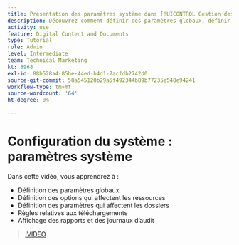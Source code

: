 ```yaml
---
title: Présentation des paramètres système dans [!UICONTROL Gestion des actifs numériques Workfront]
description: Découvrez comment définir des paramètres globaux, définir des options de ressources, définir des paramètres de dossier, créer des règles de téléchargement et afficher des rapports et des journaux d’audit dans [!UICONTROL Gestion des actifs numériques Workfront].
activity: use
feature: Digital Content and Documents
type: Tutorial
role: Admin
level: Intermediate
team: Technical Marketing
kt: 8968
exl-id: 88b528a4-85be-44ed-b4d1-7acfdb2742d0
source-git-commit: 58a545120b29a5f492344b89b77235e548e94241
workflow-type: tm+mt
source-wordcount: '64'
ht-degree: 0%

---
```


# Configuration du système : paramètres système

Dans cette vidéo, vous apprendrez à :

* Définition des paramètres globaux
* Définition des options qui affectent les ressources
* Définition des paramètres qui affectent les dossiers
* Règles relatives aux téléchargements
* Affichage des rapports et des journaux d’audit

>[!VIDEO](https://video.tv.adobe.com/v/335231/?quality=12)
